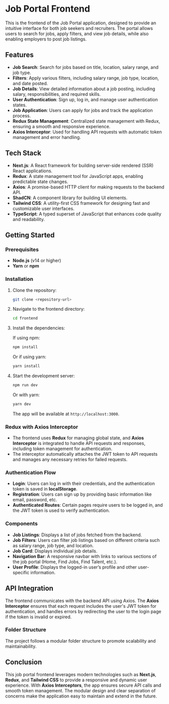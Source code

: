 

# Job Portal Frontend

This is the frontend of the Job Portal application, designed to provide an intuitive interface for both job seekers and recruiters. The portal allows users to search for jobs, apply filters, and view job details, while also enabling employers to post job listings.

## Features

- **Job Search**: Search for jobs based on title, location, salary range, and job type.
- **Filters**: Apply various filters, including salary range, job type, location, and date posted.
- **Job Details**: View detailed information about a job posting, including salary, responsibilities, and required skills.
- **User Authentication**: Sign up, log in, and manage user authentication states.
- **Job Application**: Users can apply for jobs and track the application process.
- **Redux State Management**: Centralized state management with Redux, ensuring a smooth and responsive experience.
- **Axios Interceptor**: Used for handling API requests with automatic token management and error handling.

## Tech Stack

- **Next.js**: A React framework for building server-side rendered (SSR) React applications.
- **Redux**: A state management tool for JavaScript apps, enabling predictable state changes.
- **Axios**: A promise-based HTTP client for making requests to the backend API.
- **ShadCN**: A component library for building UI elements.
- **Tailwind CSS**: A utility-first CSS framework for designing fast and customizable user interfaces.
- **TypeScript**: A typed superset of JavaScript that enhances code quality and readability.

## Getting Started

### Prerequisites

- **Node.js** (v14 or higher)
- **Yarn** or **npm**

### Installation

1. Clone the repository:

   ```bash
   git clone <repository-url>
   ```

2. Navigate to the frontend directory:

   ```bash
   cd frontend
   ```

3. Install the dependencies:

   If using npm:

   ```bash
   npm install
   ```

   Or if using yarn:

   ```bash
   yarn install
   ```

4. Start the development server:

   ```bash
   npm run dev
   ```

   Or with yarn:

   ```bash
   yarn dev
   ```

   The app will be available at `http://localhost:3000`.

### Redux with Axios Interceptor

- The frontend uses **Redux** for managing global state, and **Axios Interceptor** is integrated to handle API requests and responses, including token management for authentication.
- The interceptor automatically attaches the JWT token to API requests and manages any necessary retries for failed requests.
  
### Authentication Flow

- **Login**: Users can log in with their credentials, and the authentication token is saved in **localStorage**.
- **Registration**: Users can sign up by providing basic information like email, password, etc.
- **Authenticated Routes**: Certain pages require users to be logged in, and the JWT token is used to verify authentication.

### Components

- **Job Listings**: Displays a list of jobs fetched from the backend.
- **Job Filters**: Users can filter job listings based on different criteria such as salary range, job type, and location.
- **Job Card**: Displays individual job details.
- **Navigation Bar**: A responsive navbar with links to various sections of the job portal (Home, Find Jobs, Find Talent, etc.).
- **User Profile**: Displays the logged-in user’s profile and other user-specific information.

## API Integration

The frontend communicates with the backend API using Axios. The **Axios Interceptor** ensures that each request includes the user's JWT token for authentication, and handles errors by redirecting the user to the login page if the token is invalid or expired.



### Folder Structure

The project follows a modular folder structure to promote scalability and maintainability.



## Conclusion

This job portal frontend leverages modern technologies such as **Next.js**, **Redux**, and **Tailwind CSS** to provide a responsive and dynamic user experience. With **Axios Interceptors**, the app ensures secure API calls and smooth token management. The modular design and clear separation of concerns make the application easy to maintain and extend in the future.
